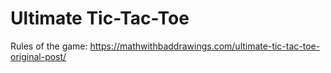 # Ultimate Tic-Tac-Toe

Rules of the game: https://mathwithbaddrawings.com/ultimate-tic-tac-toe-original-post/

